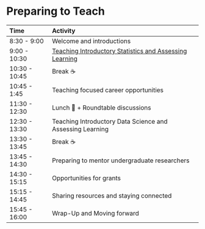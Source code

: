 # Preparing to Teach

| Time          | Activity                                  |
|:--------------|:------------------------------------------|
| 8:30 - 9:00   | Welcome and introductions                 |
| 9:00 - 10:30  | [Teaching Introductory Statistics and Assessing Learning](/01-intro-stat) |
| 10:30 - 10:45 | Break :coffee:                            |
| 10:45 - 1:45  | Teaching focused career opportunities     |
| 11:30 - 12:30 | Lunch :fork_and_knife: + Roundtable discussions |
| 12:30 - 13:30 | Teaching Introductory Data Science and Assessing Learning |
| 13:30 - 13:45 | Break :coffee:                            |
| 13:45 - 14:30 | Preparing to mentor undergraduate researchers |
| 14:30 - 15:15 | Opportunities for grants                  |
| 15:15 - 14:45 | Sharing resources and staying connected   |
| 15:45 - 16:00 | Wrap-Up and Moving forward                |
